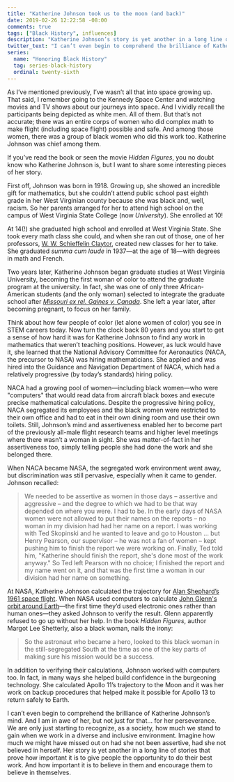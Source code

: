 ```yaml
---
title: "Katherine Johnson took us to the moon (and back)"
date: 2019-02-26 12:22:58 -08:00
comments: true
tags: ["Black History", influences]
description: "Katherine Johnson’s story is yet another in a long line of stories that prove how important it is to give people the opportunity to do their best work. And how important it is to believe in them and encourage them to believe in themselves."
twitter_text: "I can’t even begin to comprehend the brilliance of Katherine Johnson’s mind. And I am in awe of her, but not just for that… for her perseverance."
series:
  name: "Honoring Black History"
  tag: series-black-history
  ordinal: twenty-sixth
---
```


As I’ve mentioned previously, I’ve wasn’t all that into space growing up. That said, I remember going to the Kennedy Space Center and watching movies and TV shows about our journeys into space. And I vividly recall the participants being depicted as white men. All of them. But that’s not accurate; there was an entire corps of women who did complex math to make flight (including space flight) possible and safe. And among those women, there was a group of black women who did this work too. Katherine Johnson was chief among them. 

<!-- more -->

If you’ve read the book or seen the movie <cite>Hidden Figures</cite>, you no doubt know who Katherine Johnson is, but I want to share some interesting pieces of her story.

First off, Johnson was born in 1918. Growing up, she showed an incredible gift for mathematics, but she couldn’t attend public school past eighth grade in her West Virginian county because she was black and, well, racism. So her parents arranged for her to attend high school on the campus of West Virginia State College (now *University*). She enrolled at 10!

At 14(!) she graduated high school and enrolled at West Virginia State. She took every math class she could, and when she ran out of those, one of her professors, [W. W. Schieffelin Claytor](https://wikipedia.org/wiki/W._W._Schieffelin_Claytor), created new classes for her to take. She graduated <i>summa cum laude</i> in 1937—at the age of 18—with degrees in math and French.

Two years later, Katherine Johnson began graduate studies at West Virginia University, becoming the first woman of color to attend the graduate program at the university. In fact, she was one of only three African-American students (and the only woman) selected to integrate the graduate school after [<cite>Missouri ex rel. Gaines v. Canada</cite>](https://wikipedia.org/wiki/Missouri_ex_rel._Gaines_v._Canada). She left a year later, after becoming pregnant, to focus on her family.

Think about how few people of color (let alone women of color) you see in STEM careers today. Now turn the clock back 80 years and you start to get a sense of how hard it was for Katherine Johnson to find any work in mathematics that weren’t teaching positions. However, as luck would have it, she learned that the  National Advisory Committee for Aeronautics (NACA, the precursor to NASA) was hiring mathematicians. She applied and was hired into the Guidance and Navigation Department of NACA, which had a relatively progressive (by today’s standards) hiring policy.

NACA had a growing pool of women—including black women—who were "computers" that would read data from aircraft black boxes and execute precise mathematical calculations. Despite the progressive hiring policy, NACA segregated its employees and the black women were restricted to their own office and had to eat in their own dining room and use their own toilets. Still, Johnson’s mind and assertiveness enabled her to become part of the previously all-male flight research teams and higher level meetings where there wasn’t a woman in sight. She was matter-of-fact in her assertiveness too, simply telling people she had done the work and she belonged there.

When NACA became NASA, the segregated work environment went away, but discrimination was still pervasive, especially when it came to gender. Johnson recalled:

> We needed to be assertive as women in those days – assertive and aggressive – and the degree to which we had to be that way depended on where you were. I had to be. In the early days of NASA women were not allowed to put their names on the reports – no woman in my division had had her name on a report. I was working with Ted Skopinski and he wanted to leave and go to Houston ... but Henry Pearson, our supervisor – he was not a fan of women – kept pushing him to finish the report we were working on. Finally, Ted told him, "Katherine should finish the report, she's done most of the work anyway." So Ted left Pearson with no choice; I finished the report and my name went on it, and that was the first time a woman in our division had her name on something.

At NASA, Katherine Johnson calculated the trajectory for [Alan Shephard’s 1961 space flight](https://wikipedia.org/wiki/Alan_Shepard#Freedom_7). When NASA used  computers to calculate [John Glenn's orbit around Earth](https://wikipedia.org/wiki/John_Glenn#Friendship_7_flight)—the first time they’d used electronic ones rather than human ones—they asked Johnson to verify the result. Glenn apparently refused to go up without her help. In the book <cite>Hidden Figures</cite>, author Margot Lee Shetterly, also a black woman, nails the irony:

> So the astronaut who became a hero, looked to this black woman in the still-segregated South at the time as one of the key parts of making sure his mission would be a success.

In addition to verifying their calculations, Johnson worked with computers too. In fact, in many ways she helped build confidence in the burgeoning technology. She calculated Apollo 11’s trajectory to the Moon and it was her work on backup procedures that helped make it possible for Apollo 13 to return safely to Earth.

I can’t even begin to comprehend the brilliance of Katherine Johnson’s mind. And I am in awe of her, but not just for that… for her perseverance. We are only just starting to recognize, as a society, how much we stand to gain when we work in a diverse and inclusive environment. Imagine how much we might have missed out on had she not been assertive, had she not believed in herself. Her story is yet another in a long line of stories that prove how important it is to give people the opportunity to do their best work. And how important it is to believe in them and encourage them to believe in themselves.